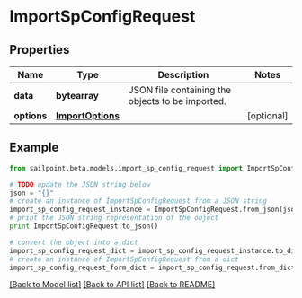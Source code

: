 # ImportSpConfigRequest


## Properties
Name | Type | Description | Notes
------------ | ------------- | ------------- | -------------
**data** | **bytearray** | JSON file containing the objects to be imported. | 
**options** | [**ImportOptions**](ImportOptions.md) |  | [optional] 

## Example

```python
from sailpoint.beta.models.import_sp_config_request import ImportSpConfigRequest

# TODO update the JSON string below
json = "{}"
# create an instance of ImportSpConfigRequest from a JSON string
import_sp_config_request_instance = ImportSpConfigRequest.from_json(json)
# print the JSON string representation of the object
print ImportSpConfigRequest.to_json()

# convert the object into a dict
import_sp_config_request_dict = import_sp_config_request_instance.to_dict()
# create an instance of ImportSpConfigRequest from a dict
import_sp_config_request_form_dict = import_sp_config_request.from_dict(import_sp_config_request_dict)
```
[[Back to Model list]](../README.md#documentation-for-models) [[Back to API list]](../README.md#documentation-for-api-endpoints) [[Back to README]](../README.md)


